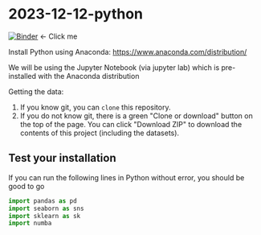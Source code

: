 # 2023-12-12-python


[![Binder](https://mybinder.org/badge_logo.svg)](https://mybinder.org/v2/gh/chendaniely/2023-12-12-python/main) <- Click me

Install Python using Anaconda: https://www.anaconda.com/distribution/

We will be using the Jupyter Notebook (via jupyter lab) which is pre-installed with the Anaconda distribution

Getting the data:

1. If you know git, you can `clone` this repository.
2. If you do not know git, there is a green "Clone or download" button on the top of the page.
  You can click "Download ZIP" to download the contents of this project (including the datasets).

## Test your installation

If you can run the following lines in Python without error, you should be good to go

```python
import pandas as pd
import seaborn as sns
import sklearn as sk
import numba
```
